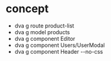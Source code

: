 # concept

* dva g route product-list
* dva g model products
* dva g component Editor
* dva g component Users/UserModal
* dva g component Header --no-css
